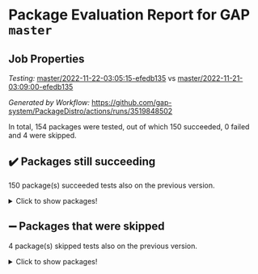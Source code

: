 # Package Evaluation Report for GAP `master`

## Job Properties

*Testing:* [master/2022-11-22-03:05:15-efedb135](https://github.com/gap-system/PackageDistro/blob/data/reports/master/2022-11-22-03:05:15-efedb135) vs [master/2022-11-21-03:09:00-efedb135](https://github.com/gap-system/PackageDistro/blob/data/reports/master/2022-11-21-03:09:00-efedb135)

*Generated by Workflow:* https://github.com/gap-system/PackageDistro/actions/runs/3519848502

In total, 154 packages were tested, out of which 150 succeeded, 0 failed and 4 were skipped.

## :heavy_check_mark: Packages still succeeding

150 package(s) succeeded tests also on the previous version.
<details><summary>Click to show packages!</summary>

- 4ti2interface 2022.09-01 [(success)](https://github.com/gap-system/PackageDistro/actions/runs/3519848502/jobs/5900351490)
- ace 5.6.1 [(success)](https://github.com/gap-system/PackageDistro/actions/runs/3519848502/jobs/5900351548)
- aclib 1.3.2 [(success)](https://github.com/gap-system/PackageDistro/actions/runs/3519848502/jobs/5900351605)
- agt 0.3 [(success)](https://github.com/gap-system/PackageDistro/actions/runs/3519848502/jobs/5900351655)
- alnuth 3.2.1 [(success)](https://github.com/gap-system/PackageDistro/actions/runs/3519848502/jobs/5900351698)
- anupq 3.2.6 [(success)](https://github.com/gap-system/PackageDistro/actions/runs/3519848502/jobs/5900351743)
- atlasrep 2.1.6 [(success)](https://github.com/gap-system/PackageDistro/actions/runs/3519848502/jobs/5900351776)
- autodoc 2022.10.20 [(success)](https://github.com/gap-system/PackageDistro/actions/runs/3519848502/jobs/5900351812)
- automata 1.15 [(success)](https://github.com/gap-system/PackageDistro/actions/runs/3519848502/jobs/5900351839)
- automgrp 1.3.2 [(success)](https://github.com/gap-system/PackageDistro/actions/runs/3519848502/jobs/5900351868)
- autpgrp 1.11 [(success)](https://github.com/gap-system/PackageDistro/actions/runs/3519848502/jobs/5900351916)
- cap 2022.11-16 [(success)](https://github.com/gap-system/PackageDistro/actions/runs/3519848502/jobs/5900351968)
- caratinterface 2.3.4 [(success)](https://github.com/gap-system/PackageDistro/actions/runs/3519848502/jobs/5900352025)
- cddinterface 2022.11.01 [(success)](https://github.com/gap-system/PackageDistro/actions/runs/3519848502/jobs/5900352068)
- circle 1.6.5 [(success)](https://github.com/gap-system/PackageDistro/actions/runs/3519848502/jobs/5900352116)
- classicpres 1.22 [(success)](https://github.com/gap-system/PackageDistro/actions/runs/3519848502/jobs/5900352157)
- cohomolo 1.6.10 [(success)](https://github.com/gap-system/PackageDistro/actions/runs/3519848502/jobs/5900352206)
- congruence 1.2.4 [(success)](https://github.com/gap-system/PackageDistro/actions/runs/3519848502/jobs/5900352260)
- corelg 1.56 [(success)](https://github.com/gap-system/PackageDistro/actions/runs/3519848502/jobs/5900352305)
- crime 1.6 [(success)](https://github.com/gap-system/PackageDistro/actions/runs/3519848502/jobs/5900352337)
- crisp 1.4.5 [(success)](https://github.com/gap-system/PackageDistro/actions/runs/3519848502/jobs/5900352395)
- crypting 0.10.4 [(success)](https://github.com/gap-system/PackageDistro/actions/runs/3519848502/jobs/5900352448)
- cryst 4.1.25 [(success)](https://github.com/gap-system/PackageDistro/actions/runs/3519848502/jobs/5900352496)
- crystcat 1.1.10 [(success)](https://github.com/gap-system/PackageDistro/actions/runs/3519848502/jobs/5900352553)
- ctbllib 1.3.4 [(success)](https://github.com/gap-system/PackageDistro/actions/runs/3519848502/jobs/5900352601)
- cubefree 1.19 [(success)](https://github.com/gap-system/PackageDistro/actions/runs/3519848502/jobs/5900352665)
- curlinterface 2.3.1 [(success)](https://github.com/gap-system/PackageDistro/actions/runs/3519848502/jobs/5900352713)
- cvec 2.7.6 [(success)](https://github.com/gap-system/PackageDistro/actions/runs/3519848502/jobs/5900352766)
- datastructures 0.3.0 [(success)](https://github.com/gap-system/PackageDistro/actions/runs/3519848502/jobs/5900352823)
- deepthought 1.0.6 [(success)](https://github.com/gap-system/PackageDistro/actions/runs/3519848502/jobs/5900352885)
- design 1.7 [(success)](https://github.com/gap-system/PackageDistro/actions/runs/3519848502/jobs/5900352976)
- difsets 2.3.1 [(success)](https://github.com/gap-system/PackageDistro/actions/runs/3519848502/jobs/5900353041)
- digraphs 1.6.0 [(success)](https://github.com/gap-system/PackageDistro/actions/runs/3519848502/jobs/5900353111)
- edim 1.3.6 [(success)](https://github.com/gap-system/PackageDistro/actions/runs/3519848502/jobs/5900353180)
- example 4.3.2 [(success)](https://github.com/gap-system/PackageDistro/actions/runs/3519848502/jobs/5900353246)
- examplesforhomalg 2022.10-01 [(success)](https://github.com/gap-system/PackageDistro/actions/runs/3519848502/jobs/5900353315)
- factint 1.6.3 [(success)](https://github.com/gap-system/PackageDistro/actions/runs/3519848502/jobs/5900353381)
- ferret 1.0.9 [(success)](https://github.com/gap-system/PackageDistro/actions/runs/3519848502/jobs/5900353468)
- fga 1.4.0 [(success)](https://github.com/gap-system/PackageDistro/actions/runs/3519848502/jobs/5900353537)
- fining 1.5.1 [(success)](https://github.com/gap-system/PackageDistro/actions/runs/3519848502/jobs/5900353592)
- float 1.0.3 [(success)](https://github.com/gap-system/PackageDistro/actions/runs/3519848502/jobs/5900353669)
- format 1.4.3 [(success)](https://github.com/gap-system/PackageDistro/actions/runs/3519848502/jobs/5900353741)
- forms 1.2.9 [(success)](https://github.com/gap-system/PackageDistro/actions/runs/3519848502/jobs/5900353828)
- fplsa 1.2.5 [(success)](https://github.com/gap-system/PackageDistro/actions/runs/3519848502/jobs/5900353902)
- fr 2.4.11 [(success)](https://github.com/gap-system/PackageDistro/actions/runs/3519848502/jobs/5900353989)
- francy 1.2.5 [(success)](https://github.com/gap-system/PackageDistro/actions/runs/3519848502/jobs/5900354076)
- fwtree 1.3 [(success)](https://github.com/gap-system/PackageDistro/actions/runs/3519848502/jobs/5900354160)
- gapdoc 1.6.6 [(success)](https://github.com/gap-system/PackageDistro/actions/runs/3519848502/jobs/5900354236)
- gauss 2022.11-01 [(success)](https://github.com/gap-system/PackageDistro/actions/runs/3519848502/jobs/5900354308)
- gaussforhomalg 2022.08-03 [(success)](https://github.com/gap-system/PackageDistro/actions/runs/3519848502/jobs/5900354392)
- gbnp 1.0.5 [(success)](https://github.com/gap-system/PackageDistro/actions/runs/3519848502/jobs/5900354486)
- generalizedmorphismsforcap 2022.11-01 [(success)](https://github.com/gap-system/PackageDistro/actions/runs/3519848502/jobs/5900354552)
- genss 1.6.8 [(success)](https://github.com/gap-system/PackageDistro/actions/runs/3519848502/jobs/5900354617)
- gradedmodules 2022.09-02 [(success)](https://github.com/gap-system/PackageDistro/actions/runs/3519848502/jobs/5900354676)
- gradedringforhomalg 2022.10-01 [(success)](https://github.com/gap-system/PackageDistro/actions/runs/3519848502/jobs/5900354749)
- grape 4.8.5 [(success)](https://github.com/gap-system/PackageDistro/actions/runs/3519848502/jobs/5900354820)
- groupoids 1.71 [(success)](https://github.com/gap-system/PackageDistro/actions/runs/3519848502/jobs/5900354898)
- grpconst 2.6.3 [(success)](https://github.com/gap-system/PackageDistro/actions/runs/3519848502/jobs/5900355010)
- guarana 0.96.3 [(success)](https://github.com/gap-system/PackageDistro/actions/runs/3519848502/jobs/5900355108)
- guava 3.17 [(success)](https://github.com/gap-system/PackageDistro/actions/runs/3519848502/jobs/5900355217)
- hap 1.47 [(success)](https://github.com/gap-system/PackageDistro/actions/runs/3519848502/jobs/5900355313)
- hapcryst 0.1.15 [(success)](https://github.com/gap-system/PackageDistro/actions/runs/3519848502/jobs/5900355405)
- hecke 1.5.3 [(success)](https://github.com/gap-system/PackageDistro/actions/runs/3519848502/jobs/5900355486)
- help 3.5 [(success)](https://github.com/gap-system/PackageDistro/actions/runs/3519848502/jobs/5900355569)
- homalg 2022.08-04 [(success)](https://github.com/gap-system/PackageDistro/actions/runs/3519848502/jobs/5900355668)
- homalgtocas 2022.11-02 [(success)](https://github.com/gap-system/PackageDistro/actions/runs/3519848502/jobs/5900355749)
- idrel 2.44 [(success)](https://github.com/gap-system/PackageDistro/actions/runs/3519848502/jobs/5900355826)
- images 1.3.1 [(success)](https://github.com/gap-system/PackageDistro/actions/runs/3519848502/jobs/5900355906)
- intpic 0.3.0 [(success)](https://github.com/gap-system/PackageDistro/actions/runs/3519848502/jobs/5900355970)
- io 4.8.0 [(success)](https://github.com/gap-system/PackageDistro/actions/runs/3519848502/jobs/5900356038)
- io_forhomalg 2022.11-01 [(success)](https://github.com/gap-system/PackageDistro/actions/runs/3519848502/jobs/5900356121)
- irredsol 1.4.4 [(success)](https://github.com/gap-system/PackageDistro/actions/runs/3519848502/jobs/5900356201)
- json 2.1.1 [(success)](https://github.com/gap-system/PackageDistro/actions/runs/3519848502/jobs/5900356263)
- jupyterkernel 1.4.1 [(success)](https://github.com/gap-system/PackageDistro/actions/runs/3519848502/jobs/5900356323)
- jupyterviz 1.5.6 [(success)](https://github.com/gap-system/PackageDistro/actions/runs/3519848502/jobs/5900356395)
- kan 1.34 [(success)](https://github.com/gap-system/PackageDistro/actions/runs/3519848502/jobs/5900356456)
- kbmag 1.5.10 [(success)](https://github.com/gap-system/PackageDistro/actions/runs/3519848502/jobs/5900356513)
- laguna 3.9.5 [(success)](https://github.com/gap-system/PackageDistro/actions/runs/3519848502/jobs/5900356566)
- liealgdb 2.2.1 [(success)](https://github.com/gap-system/PackageDistro/actions/runs/3519848502/jobs/5900356629)
- liepring 2.8 [(success)](https://github.com/gap-system/PackageDistro/actions/runs/3519848502/jobs/5900356689)
- liering 2.4.2 [(success)](https://github.com/gap-system/PackageDistro/actions/runs/3519848502/jobs/5900356757)
- linearalgebraforcap 2022.11-07 [(success)](https://github.com/gap-system/PackageDistro/actions/runs/3519848502/jobs/5900356813)
- localizeringforhomalg 2022.09-01 [(success)](https://github.com/gap-system/PackageDistro/actions/runs/3519848502/jobs/5900356864)
- loops 3.4.3 [(success)](https://github.com/gap-system/PackageDistro/actions/runs/3519848502/jobs/5900356933)
- lpres 1.0.3 [(success)](https://github.com/gap-system/PackageDistro/actions/runs/3519848502/jobs/5900356982)
- majoranaalgebras 1.5 [(success)](https://github.com/gap-system/PackageDistro/actions/runs/3519848502/jobs/5900357022)
- mapclass 1.4.6 [(success)](https://github.com/gap-system/PackageDistro/actions/runs/3519848502/jobs/5900357076)
- matgrp 0.70 [(success)](https://github.com/gap-system/PackageDistro/actions/runs/3519848502/jobs/5900357137)
- matricesforhomalg 2022.11-02 [(success)](https://github.com/gap-system/PackageDistro/actions/runs/3519848502/jobs/5900357191)
- modisom 2.5.3 [(success)](https://github.com/gap-system/PackageDistro/actions/runs/3519848502/jobs/5900357241)
- modulepresentationsforcap 2022.11-02 [(success)](https://github.com/gap-system/PackageDistro/actions/runs/3519848502/jobs/5900357293)
- modules 2022.09-01 [(success)](https://github.com/gap-system/PackageDistro/actions/runs/3519848502/jobs/5900357345)
- monoidalcategories 2022.11-02 [(success)](https://github.com/gap-system/PackageDistro/actions/runs/3519848502/jobs/5900357385)
- nconvex 2022.09-01 [(success)](https://github.com/gap-system/PackageDistro/actions/runs/3519848502/jobs/5900357432)
- nilmat 1.4.2 [(success)](https://github.com/gap-system/PackageDistro/actions/runs/3519848502/jobs/5900357494)
- nock 1.5 [(success)](https://github.com/gap-system/PackageDistro/actions/runs/3519848502/jobs/5900357563)
- normalizinterface 1.3.5 [(success)](https://github.com/gap-system/PackageDistro/actions/runs/3519848502/jobs/5900357617)
- nq 2.5.9 [(success)](https://github.com/gap-system/PackageDistro/actions/runs/3519848502/jobs/5900357674)
- numericalsgps 1.3.1 [(success)](https://github.com/gap-system/PackageDistro/actions/runs/3519848502/jobs/5900357723)
- openmath 11.5.1 [(success)](https://github.com/gap-system/PackageDistro/actions/runs/3519848502/jobs/5900357777)
- orb 4.9.0 [(success)](https://github.com/gap-system/PackageDistro/actions/runs/3519848502/jobs/5900357843)
- packagemanager 1.3.2 [(success)](https://github.com/gap-system/PackageDistro/actions/runs/3519848502/jobs/5900357889)
- patternclass 2.4.3 [(success)](https://github.com/gap-system/PackageDistro/actions/runs/3519848502/jobs/5900357933)
- permut 2.0.4 [(success)](https://github.com/gap-system/PackageDistro/actions/runs/3519848502/jobs/5900357974)
- polenta 1.3.10 [(success)](https://github.com/gap-system/PackageDistro/actions/runs/3519848502/jobs/5900358027)
- polymaking 0.8.6 [(success)](https://github.com/gap-system/PackageDistro/actions/runs/3519848502/jobs/5900358072)
- primgrp 3.4.2 [(success)](https://github.com/gap-system/PackageDistro/actions/runs/3519848502/jobs/5900358132)
- profiling 2.5.1 [(success)](https://github.com/gap-system/PackageDistro/actions/runs/3519848502/jobs/5900358182)
- qpa 1.34 [(success)](https://github.com/gap-system/PackageDistro/actions/runs/3519848502/jobs/5900358238)
- quagroup 1.8.3 [(success)](https://github.com/gap-system/PackageDistro/actions/runs/3519848502/jobs/5900358300)
- radiroot 2.9 [(success)](https://github.com/gap-system/PackageDistro/actions/runs/3519848502/jobs/5900358353)
- rcwa 4.7.0 [(success)](https://github.com/gap-system/PackageDistro/actions/runs/3519848502/jobs/5900358402)
- rds 1.8 [(success)](https://github.com/gap-system/PackageDistro/actions/runs/3519848502/jobs/5900358465)
- recog 1.4.2 [(success)](https://github.com/gap-system/PackageDistro/actions/runs/3519848502/jobs/5900358544)
- repndecomp 1.2.1 [(success)](https://github.com/gap-system/PackageDistro/actions/runs/3519848502/jobs/5900358595)
- repsn 3.1.0 [(success)](https://github.com/gap-system/PackageDistro/actions/runs/3519848502/jobs/5900358631)
- resclasses 4.7.3 [(success)](https://github.com/gap-system/PackageDistro/actions/runs/3519848502/jobs/5900358679)
- ringsforhomalg 2022.11-01 [(success)](https://github.com/gap-system/PackageDistro/actions/runs/3519848502/jobs/5900358736)
- sco 2022.09-01 [(success)](https://github.com/gap-system/PackageDistro/actions/runs/3519848502/jobs/5900358783)
- scscp 2.3.1 [(success)](https://github.com/gap-system/PackageDistro/actions/runs/3519848502/jobs/5900358842)
- semigroups 5.1.0 [(success)](https://github.com/gap-system/PackageDistro/actions/runs/3519848502/jobs/5900358899)
- sglppow 2.3 [(success)](https://github.com/gap-system/PackageDistro/actions/runs/3519848502/jobs/5900358968)
- sgpviz 0.999.5 [(success)](https://github.com/gap-system/PackageDistro/actions/runs/3519848502/jobs/5900359066)
- simpcomp 2.1.14 [(success)](https://github.com/gap-system/PackageDistro/actions/runs/3519848502/jobs/5900359172)
- singular 2022.09.23 [(success)](https://github.com/gap-system/PackageDistro/actions/runs/3519848502/jobs/5900359233)
- sla 1.5.3 [(success)](https://github.com/gap-system/PackageDistro/actions/runs/3519848502/jobs/5900359281)
- smallgrp 1.5.1 [(success)](https://github.com/gap-system/PackageDistro/actions/runs/3519848502/jobs/5900359346)
- smallsemi 0.6.13 [(success)](https://github.com/gap-system/PackageDistro/actions/runs/3519848502/jobs/5900359415)
- sonata 2.9.5 [(success)](https://github.com/gap-system/PackageDistro/actions/runs/3519848502/jobs/5900359481)
- sophus 1.27 [(success)](https://github.com/gap-system/PackageDistro/actions/runs/3519848502/jobs/5900359554)
- spinsym 1.5.2 [(success)](https://github.com/gap-system/PackageDistro/actions/runs/3519848502/jobs/5900359634)
- standardff 0.9.4 [(success)](https://github.com/gap-system/PackageDistro/actions/runs/3519848502/jobs/5900359723)
- symbcompcc 1.3.2 [(success)](https://github.com/gap-system/PackageDistro/actions/runs/3519848502/jobs/5900359796)
- thelma 1.3 [(success)](https://github.com/gap-system/PackageDistro/actions/runs/3519848502/jobs/5900359859)
- tomlib 1.2.9 [(success)](https://github.com/gap-system/PackageDistro/actions/runs/3519848502/jobs/5900359922)
- toolsforhomalg 2022.10-01 [(success)](https://github.com/gap-system/PackageDistro/actions/runs/3519848502/jobs/5900360005)
- toric 1.9.5 [(success)](https://github.com/gap-system/PackageDistro/actions/runs/3519848502/jobs/5900360100)
- toricvarieties 2022.07.13 [(success)](https://github.com/gap-system/PackageDistro/actions/runs/3519848502/jobs/5900360187)
- transgrp 3.6.3 [(success)](https://github.com/gap-system/PackageDistro/actions/runs/3519848502/jobs/5900360315)
- ugaly 4.0.3 [(success)](https://github.com/gap-system/PackageDistro/actions/runs/3519848502/jobs/5900360400)
- unipot 1.5 [(success)](https://github.com/gap-system/PackageDistro/actions/runs/3519848502/jobs/5900360476)
- unitlib 4.1.0 [(success)](https://github.com/gap-system/PackageDistro/actions/runs/3519848502/jobs/5900360556)
- utils 0.78 [(success)](https://github.com/gap-system/PackageDistro/actions/runs/3519848502/jobs/5900360668)
- uuid 0.7 [(success)](https://github.com/gap-system/PackageDistro/actions/runs/3519848502/jobs/5900360735)
- walrus 0.9991 [(success)](https://github.com/gap-system/PackageDistro/actions/runs/3519848502/jobs/5900360809)
- wedderga 4.10.2 [(success)](https://github.com/gap-system/PackageDistro/actions/runs/3519848502/jobs/5900360904)
- xmod 2.88 [(success)](https://github.com/gap-system/PackageDistro/actions/runs/3519848502/jobs/5900360981)
- xmodalg 1.22 [(success)](https://github.com/gap-system/PackageDistro/actions/runs/3519848502/jobs/5900361057)
- yangbaxter 0.10.1 [(success)](https://github.com/gap-system/PackageDistro/actions/runs/3519848502/jobs/5900361122)
- zeromqinterface 0.14 [(success)](https://github.com/gap-system/PackageDistro/actions/runs/3519848502/jobs/5900361183)
</details>

## :heavy_minus_sign: Packages that were skipped

4 package(s) skipped tests also on the previous version.
<details><summary>Click to show packages!</summary>

- browse 1.8.18 [(skipped)](https://github.com/gap-system/PackageDistro/actions/runs/3519848502/jobs/5900207647)
- itc 1.5.1 [(skipped)](https://github.com/gap-system/PackageDistro/actions/runs/3519848502/jobs/5900207647)
- polycyclic 2.16 [(skipped)](https://github.com/gap-system/PackageDistro/actions/runs/3519848502/jobs/5900207647)
- xgap 4.31 [(skipped)](https://github.com/gap-system/PackageDistro/actions/runs/3519848502/jobs/5900207647)
</details>

